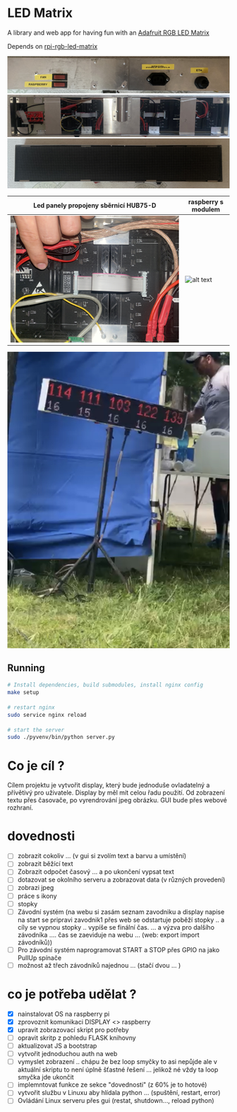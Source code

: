 # LED Matrix

A library and web app for having fun with an [Adafruit RGB LED Matrix](https://www.adafruit.com/products/1484)

Depends on [rpi-rgb-led-matrix](https://github.com/hzeller/rpi-rgb-led-matrix)




![alt text](https://github.com/731mat/led-display/blob/master/photos/i1.JPG)
![alt text](https://github.com/731mat/led-display/blob/master/photos/i2.JPG)
![alt text](https://github.com/731mat/led-display/blob/master/photos/i6.jpeg)

Led panely propojeny sběrnicí HUB75-D | raspberry s modulem
--- | ---
![alt text](https://github.com/731mat/led-display/blob/master/photos/i4.JPG) | ![alt text](https://github.com/731mat/led-display/blob/master/photos/i3.JPG)

![alt text](https://github.com/731mat/led-display/blob/master/photos/i5.jpg)





## Running

```sh
# Install dependencies, build submodules, install nginx config
make setup

# restart nginx
sudo service nginx reload

# start the server
sudo ./pyvenv/bin/python server.py
```

# Co je cíl ?
Cílem projektu je vytvořit display, který bude jednoduše ovladatelný a přívětivý pro uživatele. Display by měl mít celou řadu použití. Od zobrazení textu přes časovače, po vyrendrování jpeg obrázku.
GUI bude přes webové rozhraní.
# dovednosti
- [ ] zobrazit cokoliv ... (v gui si zvolím text a barvu a umístění)
- [ ] zobrazit běžící text
- [ ] Zobrazit odpočet časový ... a po ukončení vypsat text
- [ ] dotazovat se okolního serveru a zobrazovat data (v různých provedení)
- [ ] zobrazi jpeg
- [ ] práce s ikony
- [ ] stopky
- [ ] Závodní systém (na webu si zasám seznam zavodniku a display napise na start se pripravi zavodnik1 přes web se odstartuje poběží stopky .. a cíly se vypnou stopky .. vypíše se finální čas. ... a výzva pro dalšího závodníka .... čas se zaeviduje na webu ...    (web: export import závodníků))
- [ ] Pro závodní systém naprogramovat START a STOP přes GPIO na jako PullUp spínače 
- [ ] možnost až třech závodníků najednou ...   (stačí dvou ... )

# co je potřeba udělat ?
- [x] nainstalovat OS na raspberry pi
- [x] zprovoznit komunikaci DISPLAY <> raspberry
- [x] upravit zobrazovací skript pro potřeby
- [ ]  opravit skritp z pohledu FLASK knihovny
- [ ]  aktualizovat JS a bootstrap
- [ ]  vytvořit jednoduchou auth na web
- [ ]  vymyslet zobrazení .. chápu že bez loop smyčky to asi nepůjde ale v aktuální skriptu to není úplně šťastné řešení ... jelikož né vždy ta loop smyčka jde ukončit
- [ ]  implemntovat funkce ze sekce "dovednosti" (z 60% je to hotové)
- [ ]  vytvořit službu v Linuxu aby hlídala python ... (spuštění, restart, error)
- [ ]  Ovládání Linux serveru přes gui (restat, shutdown..., reload python)
